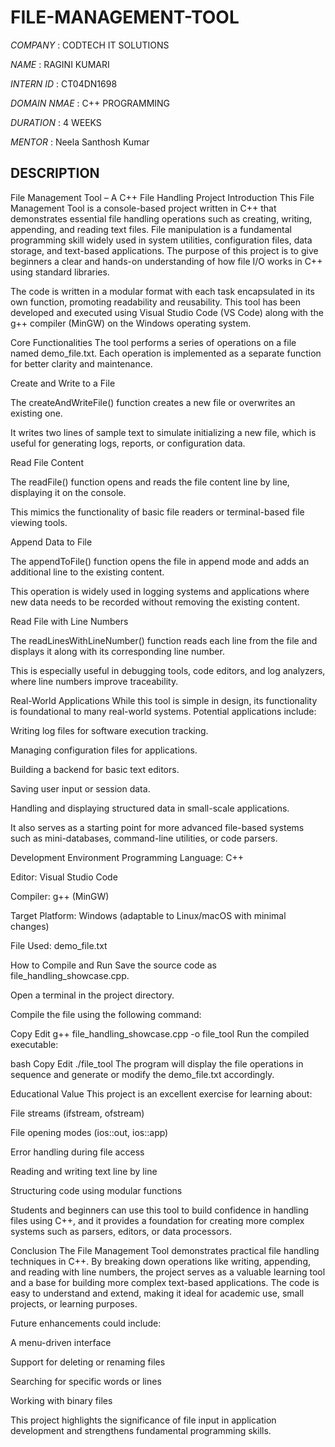 # FILE-MANAGEMENT-TOOL

*COMPANY* : CODTECH IT SOLUTIONS

*NAME* : RAGINI KUMARI

*INTERN ID* : CT04DN1698

*DOMAIN NMAE* :  C++ PROGRAMMING

*DURATION* : 4 WEEKS

*MENTOR* : Neela Santhosh Kumar 

## DESCRIPTION ##

File Management Tool – A C++ File Handling Project
Introduction
This File Management Tool is a console-based project written in C++ that demonstrates essential file handling operations such as creating, writing, appending, and reading text files. File manipulation is a fundamental programming skill widely used in system utilities, configuration files, data storage, and text-based applications. The purpose of this project is to give beginners a clear and hands-on understanding of how file I/O works in C++ using standard libraries.

The code is written in a modular format with each task encapsulated in its own function, promoting readability and reusability. This tool has been developed and executed using Visual Studio Code (VS Code) along with the g++ compiler (MinGW) on the Windows operating system.

Core Functionalities
The tool performs a series of operations on a file named demo_file.txt. Each operation is implemented as a separate function for better clarity and maintenance.

Create and Write to a File

The createAndWriteFile() function creates a new file or overwrites an existing one.

It writes two lines of sample text to simulate initializing a new file, which is useful for generating logs, reports, or configuration data.

Read File Content

The readFile() function opens and reads the file content line by line, displaying it on the console.

This mimics the functionality of basic file readers or terminal-based file viewing tools.

Append Data to File

The appendToFile() function opens the file in append mode and adds an additional line to the existing content.

This operation is widely used in logging systems and applications where new data needs to be recorded without removing the existing content.

Read File with Line Numbers

The readLinesWithLineNumber() function reads each line from the file and displays it along with its corresponding line number.

This is especially useful in debugging tools, code editors, and log analyzers, where line numbers improve traceability.

Real-World Applications
While this tool is simple in design, its functionality is foundational to many real-world systems. Potential applications include:

Writing log files for software execution tracking.

Managing configuration files for applications.

Building a backend for basic text editors.

Saving user input or session data.

Handling and displaying structured data in small-scale applications.

It also serves as a starting point for more advanced file-based systems such as mini-databases, command-line utilities, or code parsers.

Development Environment
Programming Language: C++

Editor: Visual Studio Code

Compiler: g++ (MinGW)

Target Platform: Windows (adaptable to Linux/macOS with minimal changes)

File Used: demo_file.txt

How to Compile and Run
Save the source code as file_handling_showcase.cpp.

Open a terminal in the project directory.

Compile the file using the following command:

Copy
Edit
g++ file_handling_showcase.cpp -o file_tool
Run the compiled executable:

bash
Copy
Edit
./file_tool
The program will display the file operations in sequence and generate or modify the demo_file.txt accordingly.

Educational Value
This project is an excellent exercise for learning about:

File streams (ifstream, ofstream)

File opening modes (ios::out, ios::app)

Error handling during file access

Reading and writing text line by line

Structuring code using modular functions

Students and beginners can use this tool to build confidence in handling files using C++, and it provides a foundation for creating more complex systems such as parsers, editors, or data processors.

Conclusion
The File Management Tool demonstrates practical file handling techniques in C++. By breaking down operations like writing, appending, and reading with line numbers, the project serves as a valuable learning tool and a base for building more complex text-based applications. The code is easy to understand and extend, making it ideal for academic use, small projects, or learning purposes.

Future enhancements could include:

A menu-driven interface

Support for deleting or renaming files

Searching for specific words or lines

Working with binary files

This project highlights the significance of file input in application development and strengthens fundamental programming skills.



